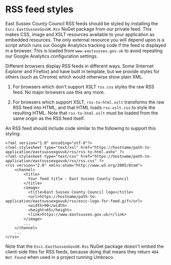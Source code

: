 # RSS feed styles

East Sussex County Council RSS feeds should be styled by installing the `Escc.EastSussexGovUK.Rss` NuGet package from our private feed. This makes CSS, image and XSLT resources available to your application as embedded resources. The only external resource you will depend upon is a script which runs our Google Analytics tracking code if the feed is displayed in a browser. This is loaded from `www.eastsussex.gov.uk` to avoid repeating our Google Analytics configuration settings.

Different browsers display RSS feeds in different ways. Some (Internet Explorer and Firefox) and have built in template, but we provide styles for others (such as Chrome) which would otherwise show plain XML.

1. For browsers which don't support XSLT `rss.css` styles the raw RSS feed. No major browsers use this any more.

2. For browsers which support XSLT, `rss-to-html.xslt` transforms the raw RSS feed into HTML, and that HTML loads `rss-xslt.css` to style the resulting HTML. Note that `rss-to-html.xslt` must be loaded from the same origin as the RSS feed itself.

An RSS feed should include code similar to the following to support this styling:

	<?xml version="1.0" encoding="utf-8"?>
	<?xml-stylesheet type="text/xsl" href="https://hostname/path-to-application/eastsussexgovuk/rss/rss-to-html.ashx" ?>
    <?xml-stylesheet type="text/css" href="https://hostname/path-to-application/eastsussexgovuk/rss/rss.css" ?>
	<rss version="2.0" xmlns:atom="http://www.w3.org/2005/Atom">
		<channel>
			<title>
		      Your feed title - East Sussex County Council
		    </title>
			<image>
		      <title>East Sussex County Council logo</title>
		      <url>https://hostname/path-to-application/eastsussexgovuk/rss/escc-logo-for-feed.gif</url>
		      <width>90</width>
		      <height>65</height>
		      <link>https://www.eastsussex.gov.uk/</link>
		    </image>
			...
		</channel>
		...
	</rss>

Note that the `Escc.EastSussexGovUK.Rss` NuGet package doesn't embed the client-side files for RSS feeds, because doing that means they return `404 Not Found` when used in a project running Umbraco. 